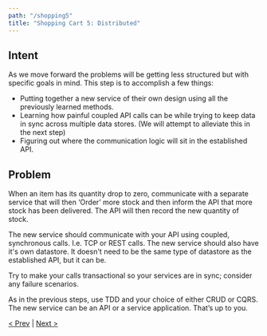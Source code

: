 ```yaml
---
path: "/shopping5"
title: "Shopping Cart 5: Distributed"
---
```

## Intent
As we move forward the problems will be getting less structured but with specific goals in mind. This step is to accomplish a few things:
- Putting together a new service of their own design using all the previously learned methods.
- Learning how painful coupled API calls can be while trying to keep data in sync across multiple data stores. (We will attempt to alleviate this in the next step)
- Figuring out where the communication logic will sit in the established API.

## Problem

When an item has its quantity drop to zero, communicate with a separate service that will then ‘Order’ more stock and then inform the API that more stock has been delivered. The API will then record the new quantity of stock. 

The new service should communicate with your API using coupled, synchronous calls. I.e. TCP or REST calls. The new service should also have it's own datastore. It doesn't need to be the same type of datastore as the established API, but it can be. 

Try to make your calls transactional so your services are in sync; consider any failure scenarios. 

As in the previous steps, use TDD and your choice of either CRUD or CQRS. 
The new service can be an API or a service application. That’s up to you.

[< Prev](../shopping4) | [Next >](../shopping6)